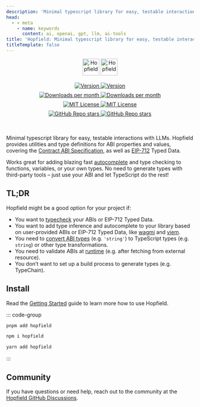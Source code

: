 ```yaml
---
description: 'Minimal typescript library for easy, testable interactions with LLMs'
head:
  - - meta
    - name: keywords
      content: ai, openai, gpt, llm, ai-tools
title: 'Hopfield: Minimal typescript library for easy, testable interactions with LLMs'
titleTemplate: false
---
```


<p align="center" style="min-height:45px;width:100%;">
  <img img-dark alt="Hopfield" src="https://raw.githubusercontent.com/propology/hopfield/main/.github/logo-dark.svg" height="45" style="width:auto;">
  <img img-light alt="Hopfield" src="https://raw.githubusercontent.com/propology/hopfield/main/.github/logo-light.svg" height="45" style="width:auto;">
</p>

<div style="margin-top:1rem;display:flex;gap:0.5rem;min-height:48px;max-width:350px;flex-wrap:wrap;margin-right:auto;margin-left:auto;justify-content:center;margin-bottom:3rem;">
  <a href="https://www.npmjs.com/package/hopfield">
    <img img-dark src="https://img.shields.io/npm/v/hopfield?colorA=2e2e33&colorB=2e2e33&style=flat" alt="Version">
    <img img-light src="https://img.shields.io/npm/v/hopfield?colorA=fafafa&colorB=fafafa&style=flat" alt="Version">
  </a>
  <a href="https://www.npmjs.com/package/hopfield">
    <picture>
      <img img-dark src="https://img.shields.io/npm/dm/hopfield?colorA=2e2e33&colorB=2e2e33&style=flat" alt="Downloads per month">
      <img img-light src="https://img.shields.io/npm/dm/hopfield?colorA=fafafa&colorB=fafafa&style=flat" alt="Downloads per month">
    </picture>
  </a>
  <a href="https://github.com/propology/hopfield/blob/main/LICENSE">
    <picture>
      <img img-dark src="https://img.shields.io/npm/l/hopfield?colorA=2e2e33&colorB=2e2e33&style=flat" alt="MIT License">
      <img img-light src="https://img.shields.io/npm/l/hopfield?colorA=fafafa&colorB=fafafa&style=flat" alt="MIT License">
    </picture>
  </a>
  <a href="https://github.com/propology/hopfield">
    <picture>
      <img img-dark src="https://img.shields.io/github/stars/propology/hopfield?colorA=2e2e33&colorB=2e2e33&style=flat" alt="GitHub Repo stars">
      <img img-light src="https://img.shields.io/github/stars/propology/hopfield?colorA=fafafa&colorB=fafafa&style=flat" alt="GitHub Repo stars">
    </picture>
  </a>
</div>

Minimal typescript library for easy, testable interactions with LLMs. Hopfield provides utilities and type definitions for ABI properties and values, covering the [Contract ABI Specification](https://docs.soliditylang.org/en/latest/abi-spec.html), as well as [EIP-712](https://eips.ethereum.org/EIPS/eip-712) Typed Data.

<!-- ```ts twoslash
import { AbiParametersToPrimitiveTypes, ExtractAbiFunction } from 'hopfield'
import { erc20Abi } from 'hopfield/test'

type TransferInputTypes = AbiParametersToPrimitiveTypes<
  // ^?
  ExtractAbiFunction<typeof erc20Abi, 'transfer'>['inputs']
>
``` -->

Works great for adding blazing fast [autocomplete](https://twitter.com/awkweb/status/1555678944770367493) and type checking to functions, variables, or your own types. No need to generate types with third-party tools – just use your ABI and let TypeScript do the rest!

## TL;DR

Hopfield might be a good option for your project if:

- You want to [typecheck](/api/types) your ABIs or EIP-712 Typed Data.
- You want to add type inference and autocomplete to your library based on user-provided ABIs or EIP-712 Typed Data, like [wagmi](https://wagmi.sh) and [viem](https://viem.sh).
- You need to [convert ABI types](/api/utilities#abiparameterstoprimitivetypes) (e.g. `'string'`) to TypeScript types (e.g. `string`) or other type transformations.
- You need to validate ABIs at [runtime](/api/zod) (e.g. after fetching from external resource).
- You don’t want to set up a build process to generate types (e.g. TypeChain).

## Install

Read the [Getting Started](/guide/getting-started) guide to learn more how to use Hopfield.

::: code-group
```bash [pnpm]
pnpm add hopfield
```

```bash [npm]
npm i hopfield
```

```bash [yarn]
yarn add hopfield
```
:::

## Community

If you have questions or need help, reach out to the community at the [Hopfield GitHub Discussions](https://github.com/propology/hopfield/discussions).
